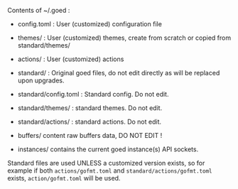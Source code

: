 Contents of ~/.goed :
  - config.toml : User (customized) configuration file
  - themes/ : User (customized) themes, create from scratch or copied from standard/themes/
  - actions/ : User (customized) actions

  - standard/ : Original goed files, do not edit directly as will be replaced upon upgrades.
  - standard/config.toml : Standard config. Do not edit.
  - standard/themes/ : standard themes. Do not edit.
  - standard/actions/ : standard actions. Do not edit.

  - buffers/ content raw buffers data, DO NOT EDIT !
  - instances/ contains the current goed instance(s) API sockets.
 
Standard files are used UNLESS a customized version exists,
so for example if both `actions/gofmt.toml` and `standard/actions/gofmt.toml` exists, `action/gofmt.toml` will be used.
